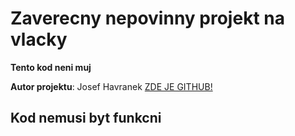 # Zaverecny nepovinny projekt na vlacky

__Tento kod neni muj__

__Autor projektu__: Josef Havranek [ZDE JE GITHUB!](https://github.com/07pepa)

## Kod nemusi byt funkcni
